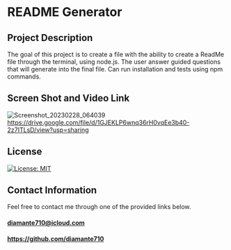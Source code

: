 # README Generator

## Project Description
The goal of this project is to create a file with the ability to create a ReadMe file through the terminal, using node.js. The user answer guided questions that will generate into the final file. Can run installation and tests using npm commands.

## Screen Shot and Video Link
![Screenshot_20230228_064039](https://user-images.githubusercontent.com/120080703/222025227-4a921feb-5e26-41b6-b183-9f690219ae64.png)
https://drive.google.com/file/d/1GJEKLP6wnq36rH0vqEe3b40-2z7ITLsD/view?usp=sharing


## License
[![License: MIT](https://img.shields.io/badge/License-MIT-yellow.svg)](https://opensource.org/licenses/MIT)

## Contact Information
Feel free to contact me through one of the provided links below.

#### diamante710@icloud.com
#### https://github.com/diamante710
